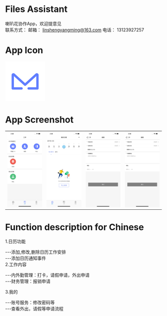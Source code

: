 
# Files Assistant

喇叭花协作App，欢迎提意见
<br />
联系方式：
  邮箱： linshengyangming@163.com
  电话： 13123927257
<br />

# App Icon

<img src="https://github.com/yulingyiyi/labahuaxiezuo/blob/master/file/logo1024store_1024pt.png" width="128"/>

# App Screenshot

<table><tr>
<td><img src="https://github.com/yulingyiyi/labahuaxiezuo/blob/master/file/0x0ss.jpg" width="300"/></td>
<td><img src="https://github.com/yulingyiyi/labahuaxiezuo/blob/master/file/0x0ss-2.jpg" width="300"/></td>
<td><img src="https://github.com/yulingyiyi/labahuaxiezuo/blob/master/file/0x0ss-3.jpg" width="300"/></td>
<td><img src="https://github.com/yulingyiyi/labahuaxiezuo/blob/master/file/0x0ss-4.jpg" width="300"/></td>
</tr></table>


# Function description for Chinese

1.日历功能<br />

---添加,修改,删除日历工作安排<br />
---添加日历通知事件<br />
2.工作内容<br />

---内外勤管理：打卡，请假申请，外出申请<br />
---财务管理：报销申请<br />

3.我的<br />

---账号服务：修改密码等<br />
---查看外出，请假等申请流程<br />
